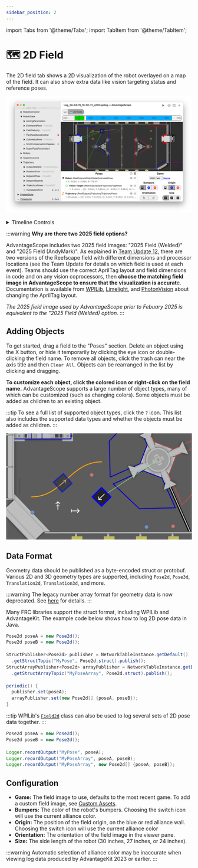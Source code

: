```yaml
---
sidebar_position: 2
---
```


import Tabs from '@theme/Tabs';
import TabItem from '@theme/TabItem';

# 🗺 2D Field

The 2D field tab shows a 2D visualization of the robot overlayed on a map of the field. It can also show extra data like vision targeting status and reference poses.

![Overview of 2D field tab](./img/2d-field-1.png)

<details>
<summary>Timeline Controls</summary>

The timeline is used to control playback and visualization. Clicking on the timeline selects a time, and right-clicking deselects it. The selected time is synchronized across all tabs, making it easy to quickly find this location in other views.

The green sections of the timeline indicate when the robot is autonomous, and the blue sections indicate when the robot is teleoperated.

To zoom, place the cursor over the timeline and scroll up or down. A range can also be selecting by clicking and dragging while holding `Shift`. Move left and right by scrolling horizontally (on supported devices), or by clicking and dragging on the timeline. When connected live, scrolling to the left unlocks from the current time, and scrolling all the way to the right locks to the current time again. Press `Ctrl+\` to zoom to the period where the robot is enabled.

![Timeline](./img/timeline.png)

</details>

:::warning
**Why are there two 2025 field options?**

AdvantageScope includes two 2025 field images: "2025 Field (Welded)" and "2025 Field (AndyMark)". As explained in [Team Update 12](https://firstfrc.blob.core.windows.net/frc2025/Manual/TeamUpdates/TeamUpdate12.pdf), there are two versions of the Reefscape field with different dimensions and processor locations (see the Team Update for details on which field is used at each event). Teams should use the correct AprilTag layout and field dimensions in code and on any vision coprocessors, then **choose the matching field image in AdvantageScope to ensure that the visualization is accurat**e. Documentation is available from [WPILib](https://github.wpilib.org/allwpilib/docs/release/java/edu/wpi/first/apriltag/AprilTagFields.html), [Limelight](https://docs.limelightvision.io/docs/docs-limelight/pipeline-apriltag/apriltag-map-specification), and [PhotonVision](https://docs.photonvision.org/en/latest/docs/apriltag-pipelines/multitag.html#updating-the-field-layout) about changing the AprilTag layout.

_The 2025 field image used by AdvantageScope prior to Febuary 2025 is equivalent to the "2025 Field (Welded) option._
:::

## Adding Objects

To get started, drag a field to the "Poses" section. Delete an object using the X button, or hide it temporarily by clicking the eye icon or double-clicking the field name. To remove all objects, click the trash can near the axis title and then `Clear All`. Objects can be rearranged in the list by clicking and dragging.

**To customize each object, click the colored icon or right-click on the field name.** AdvantageScope supports a large number of object types, many of which can be customized (such as changing colors). Some objects must be added as children to an existing object.

:::tip
To see a full list of supported object types, click the `?` icon. This list also includes the supported data types and whether the objects must be added as children.
:::

![2D field with objects](./img/2d-field-2.png)

## Data Format

Geometry data should be published as a byte-encoded struct or protobuf. Various 2D and 3D geometry types are supported, including `Pose2d`, `Pose3d`, `Translation2d`, `Translation3d`, and more.

:::warning
The legacy number array format for geometry data is now deprecated. See [here](../legacy-formats.md) for details.
:::

Many FRC libraries support the struct format, including WPILib and AdvantageKit. The example code below shows how to log 2D pose data in Java.

<Tabs groupId="library">
<TabItem value="wpilib" label="WPILib" default>

```java
Pose2d poseA = new Pose2d();
Pose2d poseB = new Pose2d();

StructPublisher<Pose2d> publisher = NetworkTableInstance.getDefault()
  .getStructTopic("MyPose", Pose2d.struct).publish();
StructArrayPublisher<Pose2d> arrayPublisher = NetworkTableInstance.getDefault()
  .getStructArrayTopic("MyPoseArray", Pose2d.struct).publish();

periodic() {
  publisher.set(poseA);
  arrayPublisher.set(new Pose2d[] {poseA, poseB});
}
```

:::tip
WPILib's [`Field2d`](https://docs.wpilib.org/en/stable/docs/software/dashboards/glass/field2d-widget.html) class can also be used to log several sets of 2D pose data together.
:::

</TabItem>
<TabItem value="advantagekit" label="AdvantageKit">

```java
Pose2d poseA = new Pose2d();
Pose2d poseB = new Pose2d();

Logger.recordOutput("MyPose", poseA);
Logger.recordOutput("MyPoseArray", poseA, poseB);
Logger.recordOutput("MyPoseArray", new Pose2d[] {poseA, poseB});
```

</TabItem>
</Tabs>

## Configuration

- **Game:** The field image to use, defaults to the most recent game. To add a custom field image, see [Custom Assets](../more-features/custom-assets.md).
- **Bumpers:** The color of the robot's bumpers. Choosing the switch icon will use the current alliance color.
- **Origin:** The position of the field origin, on the blue or red alliance wall. Choosing the switch icon will use the current alliance color
- **Orientation:** The orientation of the field image in the viewer pane.
- **Size:** The side length of the robot (30 inches, 27 inches, or 24 inches).

:::warning
Automatic selection of alliance color may be inaccurate when viewing log data produced by AdvantageKit 2023 or earlier.
:::
